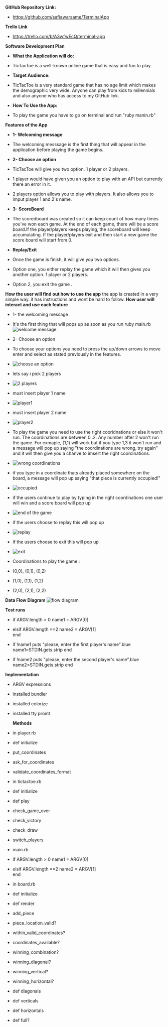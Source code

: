 **GitHub Repository Link:**
- https://github.com/safiawarsame/TerminalApp

**Trello Link**
- https://trello.com/b/A3wfwEcQ/terminal-app 

**Software Development Plan**

- **What the Application will do:**
- TicTacToe is a well-known online game that is easy and fun to play.

- **Target Audience:**
- TicTacToe is a very standard game that has no age limit which makes the demographic very wide. Anyone can play from kids to millennials and also anyone who has access to my GitHub link.
- **How To Use the App:**
- To play the game you have to go on terminal and run "ruby manin.rb" 

**Features of the App**

- **1- Welcoming message**
- The welcoming messsage is the first thing that will appear in the application before playing the game begins.

- **2- Choose an option**

- TicTacToe will give you two option. 1 player or 2 players.
- 1 player would have given you an option to play with an API but currently there an error in it.
- 2 players option allows you to play with players. It also allows you to imput player 1 and 2's name. 

- **3- ScoreBoard**
- The scoredboard was created so it can keep count of how many times you've won each game. At the end of each game, there will be a score board.If the player/players keeps playing, the scoreboard will keep accumulating. If the player/players exit and then start a new game the score board will start from 0.

- **Replay/Exit**
- Once the game is finish, it will give you two options. 
- Option one, you either replay the game which it will then gives you another option. 1 player or 2 players.
- Option 2, you exit the game .


**How the user will find out how to use the app**
the app is created in a very simple way. it has instructions and wont be hard to follow.
**How user will interact and use each feature**

- 1- the welcoming message 
- It's the first thing that will pops up as soon as you run ruby main.rb 
![welcome message](./docs/welcomingmessage.png)

- 2- Choose an option
- To choose your options you need to press the up/down arrows to move enter and select
as stated previously in the features.

- ![choose an option](./docs/chooseanoption.png)

- lets say i pick 2 players

- ![2 players](./docs/2players.png)
- must insert player 1 name 
- ![player1](./docs/player1name.png)

- must insert player 2 name
- ![player2](./docs/player2name.png)

- To play the game you need to use the right cooridnations or else it won't run. The coordinations are between 0..2. Any number after 2 won't run the game. For exmaple, (1,1) will work but if you type 1,3 it won't run and a message will pop up saying "the coordinations are wrong, try again" and it will then give you a chanve to imsert the right coordinations.
- ![wrong coordinations](./docs/wrongcoordinations.png)

- if you type in a coordinate thats already placed somewhere on the board, a message will pop up saying "that piece is currently occupied!"
 - ![occupied](./docs/occupied.png)

 - if the users continue to play by typing in the right coordinations one user will win and a score board will pop up 
 - ![end of the game](./docs/endofthegame.png)

 - if the users choose to replay this will pop up 
  - ![replay](./docs/replay.png)

 - if the users choose to exit this will pop up 
 - ![exit](./docs/exit.png)

 -  Coordinations to play the game :
 - (0,0), (0,1), (0,2)
 - (1,0), (1,1), (1,2)
 - (2,0), (2,1), (2,2)

**Data Flow Diagram**
![flow diagram](./docs/flowdiagram.png)

**Test runs**

- if ARGV.length > 0
    name1 = ARGV[0]

- elsif ARGV.length ==2
    name2 = ARGV[1]   
end 

- if !name1
 puts "please, enter the first player's name".blue
 name1=STDIN.gets.strip 
end

- if !name2
 puts "please, enter the second player's name".blue
 name2=STDIN.gets.strip 
 end


 **Implementation**

- ARGV expressions
- installed bundler
- installed colorize
- installed tty promt

  **Methods**

-  in player.rb

- def initialize
- put_coordinates
- ask_for_coordinates
- validate_coordinates_format

- in tictactoe.rb

- def initialize
- def play
- check_game_over
- check_victory
- check_draw
- switch_players
   
- main.rb
- if ARGV.length > 0
    name1 = ARGV[0]
- elsif ARGV.length ==2
    name2 = ARGV[1]   
end 

- in board.rb

- def initialize
- def render
- add_piece
- piece_location_valid?
- within_valid_coordinates?
- coordinates_available?
- winning_combination?
- winning_diagonal?
- winning_vertical?
- winning_horizontal?
- def diagonals
- def verticals
- def horizontals
- def full?